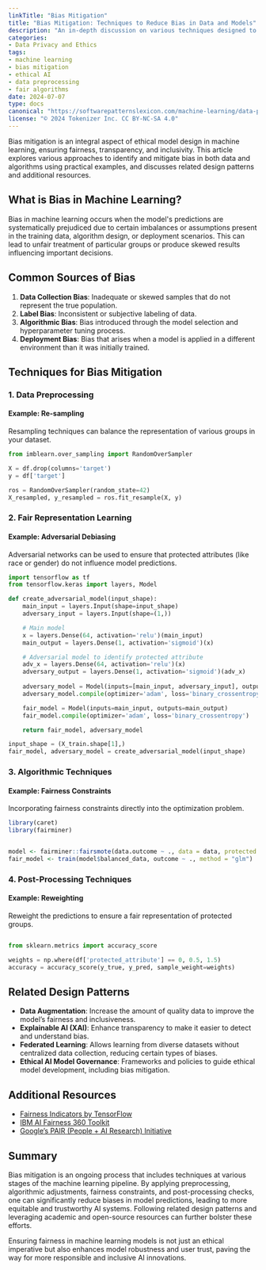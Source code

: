 ```yaml
---
linkTitle: "Bias Mitigation"
title: "Bias Mitigation: Techniques to Reduce Bias in Data and Models"
description: "An in-depth discussion on various techniques designed to mitigate bias in data and machine learning models, crucial for designing ethical models."
categories:
- Data Privacy and Ethics
tags:
- machine learning
- bias mitigation
- ethical AI
- data preprocessing
- fair algorithms
date: 2024-07-07
type: docs
canonical: "https://softwarepatternslexicon.com/machine-learning/data-privacy-and-ethics/ethical-model-design/bias-mitigation"
license: "© 2024 Tokenizer Inc. CC BY-NC-SA 4.0"
---
```



Bias mitigation is an integral aspect of ethical model design in machine learning, ensuring fairness, transparency, and inclusivity. This article explores various approaches to identify and mitigate bias in both data and algorithms using practical examples, and discusses related design patterns and additional resources.

## What is Bias in Machine Learning?

Bias in machine learning occurs when the model's predictions are systematically prejudiced due to certain imbalances or assumptions present in the training data, algorithm design, or deployment scenarios. This can lead to unfair treatment of particular groups or produce skewed results influencing important decisions.

## Common Sources of Bias

1. **Data Collection Bias**: Inadequate or skewed samples that do not represent the true population.
2. **Label Bias**: Inconsistent or subjective labeling of data.
3. **Algorithmic Bias**: Bias introduced through the model selection and hyperparameter tuning process.
4. **Deployment Bias**: Bias that arises when a model is applied in a different environment than it was initially trained.

## Techniques for Bias Mitigation

### 1. Data Preprocessing

#### Example: Re-sampling

Resampling techniques can balance the representation of various groups in your dataset.

```python
from imblearn.over_sampling import RandomOverSampler

X = df.drop(columns='target')
y = df['target']

ros = RandomOverSampler(random_state=42)
X_resampled, y_resampled = ros.fit_resample(X, y)
```

### 2. Fair Representation Learning

#### Example: Adversarial Debiasing

Adversarial networks can be used to ensure that protected attributes (like race or gender) do not influence model predictions.

```python
import tensorflow as tf
from tensorflow.keras import layers, Model

def create_adversarial_model(input_shape):
    main_input = layers.Input(shape=input_shape)
    adversary_input = layers.Input(shape=(1,))

    # Main model
    x = layers.Dense(64, activation='relu')(main_input)
    main_output = layers.Dense(1, activation='sigmoid')(x)

    # Adversarial model to identify protected attribute
    adv_x = layers.Dense(64, activation='relu')(x)
    adversary_output = layers.Dense(1, activation='sigmoid')(adv_x)
    
    adversary_model = Model(inputs=[main_input, adversary_input], outputs=adversary_output)
    adversary_model.compile(optimizer='adam', loss='binary_crossentropy')

    fair_model = Model(inputs=main_input, outputs=main_output)
    fair_model.compile(optimizer='adam', loss='binary_crossentropy')

    return fair_model, adversary_model

input_shape = (X_train.shape[1],)
fair_model, adversary_model = create_adversarial_model(input_shape)
```

### 3. Algorithmic Techniques

#### Example: Fairness Constraints

Incorporating fairness constraints directly into the optimization problem.

```r
library(caret)
library(fairminer)


model <- fairminer::fairsmote(data.outcome ~ ., data = data, protected = "protected_attribute", method = "logit")
fair_model <- train(model$balanced_data, outcome ~ ., method = "glm")
```

### 4. Post-Processing Techniques

#### Example: Reweighting

Reweight the predictions to ensure a fair representation of protected groups.

```python

from sklearn.metrics import accuracy_score

weights = np.where(df['protected_attribute'] == 0, 0.5, 1.5)
accuracy = accuracy_score(y_true, y_pred, sample_weight=weights)
```

## Related Design Patterns

- **Data Augmentation**: Increase the amount of quality data to improve the model’s fairness and inclusiveness.
- **Explainable AI (XAI)**: Enhance transparency to make it easier to detect and understand bias.
- **Federated Learning**: Allows learning from diverse datasets without centralized data collection, reducing certain types of biases.
- **Ethical AI Model Governance**: Frameworks and policies to guide ethical model development, including bias mitigation.

## Additional Resources

- [Fairness Indicators by TensorFlow](https://www.tensorflow.org/tfx/guide/fairness_indicators)
- [IBM AI Fairness 360 Toolkit](https://aif360.mybluemix.net/)
- [Google’s PAIR (People + AI Research) Initiative](https://pair.withgoogle.com/)

## Summary

Bias mitigation is an ongoing process that includes techniques at various stages of the machine learning pipeline. By applying preprocessing, algorithmic adjustments, fairness constraints, and post-processing checks, one can significantly reduce biases in model predictions, leading to more equitable and trustworthy AI systems. Following related design patterns and leveraging academic and open-source resources can further bolster these efforts.

Ensuring fairness in machine learning models is not just an ethical imperative but also enhances model robustness and user trust, paving the way for more responsible and inclusive AI innovations.


